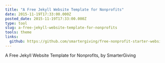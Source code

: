 ```yaml
---
title: "A Free Jekyll Website Template for Nonprofits"
date: 2015-11-19T17:33:00.000Z
posted_date: 2015-11-19T17:33:00.000Z
type: tool
slug: a-free-jekyll-website-template-for-nonprofits
tools: theme
links:
  github: https://github.com/smartergiving/free-nonprofit-starter-website
---
```

A Free Jekyll Website Template for Nonprofits, by SmarterGiving




